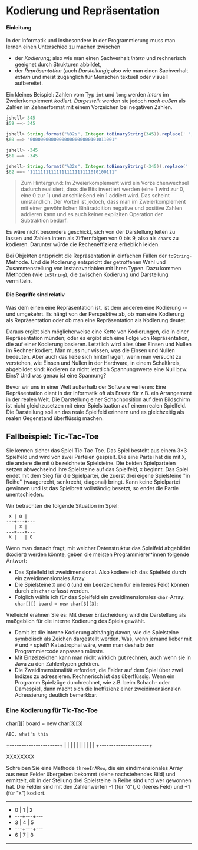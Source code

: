 # Kodierung und Repräsentation

#### Einleitung

In der Informatik und insbesondere in der Programmierung muss man lernen einen Unterschied zu machen zwischen

* der _Kodierung_; also wie man einen Sachverhalt *intern* und rechnerisch geeignet durch Strukturen abbildet,
* der _Repräsentation_ (auch _Darstellung_); also wie man einen Sachverhalt *extern* und meist zugänglich für Menschen textuell oder visuell aufbereitet.

Ein kleines Beispiel: Zahlen vom Typ `int` und `long` werden _intern_ im Zweierkomplement _kodiert_. _Dargestellt_ werden sie jedoch _nach außen_ als Zahlen im Zehnerformat mit einem Vorzeichen bei negativen Zahlen.

```java
jshell> 345
$59 ==> 345

jshell> String.format("%32s", Integer.toBinaryString(345)).replace(' ', '0')
$60 ==> "00000000000000000000000101011001"

jshell> -345
$61 ==> -345

jshell> String.format("%32s", Integer.toBinaryString(-345)).replace(' ', '0')
$62 ==> "11111111111111111111111010100111"
```

> Zum Hintergrund: Im Zweierkomplement wird ein Vorzeichenwechsel dadurch realisiert, dass die Bits invertiert werden (eine 1 wird zur 0, eine 0 zur 1) und anschließend ein 1 addiert wird. Das scheint umständlich. Der Vorteil ist jedoch, dass man im Zweierkomplement mit einer gewöhnlichen Binäraddition negative und positive Zahlen addieren kann und es auch keiner expliziten Operation der Subtraktion bedarf.

Es wäre nicht besonders geschickt, sich von der Darstellung leiten zu lassen und Zahlen intern als Ziffernfolgen von 0 bis 9, also als `char`s zu kodieren. Darunter würde die Recheneffizienz erheblich leiden.

Bei Objekten entspricht die Repräsentation in einfachen Fällen der `toString`-Methode. Und die Kodierung entspricht der getroffenen Wahl und Zusammenstellung von Instanzvariablen mit ihren Typen. Dazu kommen Methoden (wie `toString`), die zwischen Kodierung und Darstellung vermitteln.

#### Die Begriffe sind relativ

Was dem einen eine Repräsentation ist, ist dem anderen eine Kodierung -- und umgekehrt. Es hängt von der Perspektive ab, ob man eine Kodierung als Repräsentation oder ob man eine Repräsentation als Kodierung deutet.

Daraus ergibt sich möglicherweise eine Kette von Kodierungen, die in einer Repräsentation münden; oder es ergibt sich eine Folge von Repräsentation, die auf einer Kodierung basieren. Letztlich wird alles über Einsen und Nullen im Rechner kodiert. Man muss nur wissen, was die Einsen und Nullen bedeuten. Aber auch das ließe sich hinterfragen, wenn man versucht zu verstehen, wie Einsen und Nullen in der Hardware, in einem Schaltkreis, abgebildet sind: Kodieren da nicht letztlich Spannungswerte eine Null bzw. Eins? Und was genau ist eine Spannung?

<!--
Ein Beispiel: Ein Spielfeld im Schach (8x8 Felder) wird kodiert durch die Angabe der Koordinaten aus einem Kleinbuchstaben (Spalte) und Zahl (Reihe) dargestellt (repräsentiert), etwa "e2". Der Buchstabe werde intern durch ein `char`, die Ziffern durch einen `int` repräsentiert bzw. kodiert. Intern wird ein Einzelzeichen als Zahl gemäß der UTF8-Kodierung (ein Kodierungsformat für internationale Zeichensätze) und eine Zahl binär im Zweierkomplement kodiert.
-->

Bevor wir uns in einer Welt außerhalb der Software verlieren:
Eine Repräsentation dient in der Informatik oft als Ersatz für z.B. ein Arrangement in der realen Welt. Die Darstellung einer Schachposition auf dem Bildschirm ist nicht gleichzusetzen mit einer Spielsituation auf einem realen Spielfeld. Die Darstellung soll an das reale Spielfeld erinnern und es gleichzeitig als realen Gegenstand überflüssig machen. 

## Fallbeispiel: Tic-Tac-Toe

Sie kennen sicher das Spiel Tic-Tac-Toe. Das Spiel besteht aus einem 3×3 Spielfeld und wird von zwei Parteien gespielt. Die eine Partei hat die mit `X`, die andere die mit `O` bezeichnete Spielsteine. Die beiden Spielparteien setzen abwechselnd ihre Spielsteine auf das Spielfeld, `X` beginnt. Das Spiel endet mit dem Sieg für die Spielpartei, die zuerst drei eigene Spielsteine "in Reihe" (waagerecht, senkrecht, diagonal) bringt. Kann keine Spielpartei gewinnen und ist das Spielbrett vollständig besetzt, so endet die Partie unentschieden.

Wir betrachten die folgende Situation im Spiel:

```
 X | O |    
---+---+--- 
   | X |
---+---+--- 
 X |   | O
```

Wenn man danach fragt, mit welcher Datenstruktur das Spielfeld abgebildet (kodiert) werden könnte, geben die meisten Programmierer*innen folgende Antwort:

* Das Spielfeld ist zweidimensional. Also kodiere ich das Spielfeld durch ein zweidimensionales Array.
* Die Spielsteine `X` und `O` (und ein Leerzeichen für ein leeres Feld) können durch ein `char` erfasst werden.
* Folglich wähle ich für das Spielfeld ein zweidimensionales `char`-Array: `char[][] board = new char[3][3];`

Vielleicht erahnen Sie es: Mit dieser Entscheidung wird die Darstellung als maßgeblich für die interne Kodierung des Spiels gewählt.

* Damit ist die interne Kodierung abhängig davon, wie die Spielsteine symbolisch als Zeichen dargestellt werden. Was, wenn jemand lieber mit `#` und `*` spielt? Katastrophal wäre, wenn man deshalb den Programmiercode anpassen müsste.
* Mit Einzelzeichen kann man nicht wirklich gut rechnen, auch wenn sie in Java zu den Zahlentypen gehören.
* Die Zweidimensionalität erfordert, die Felder auf dem Spiel über zwei Indizes zu adressieren. Rechnerisch ist das überflüssig. Wenn ein Programm Spielzüge durchrechnet, wie z.B. beim Schach- oder Damespiel, dann macht sich die Ineffizienz einer zweidimensionalen Adressierung deutlich bemerkbar.

### Eine Kodierung für Tic-Tac-Toe

char[][] board = new char[3][3]

                       
    ABC, what's this   
+---------------------+
|                     |
|                     |
|                     |
|                     |
|                     |
+---------------------+


XXXXXXXX



Schreiben Sie eine Methode `threeInARow`, die ein eindimensionales Array aus neun Felder übergeben bekommt (siehe nachstehendes Bild) und ermittelt, ob in der Stellung drei Spielsteine in Reihe sind und wer gewonnen hat. Die Felder sind mit den Zahlenwerten -1 (für "`O`"), 0 (leeres Feld) und +1 (für "`X`") kodiert.

***************
*  0 | 1 | 2
* ---+---+---
*  3 | 4 | 5
* ---+---+---
*  6 | 7 | 8
***************


